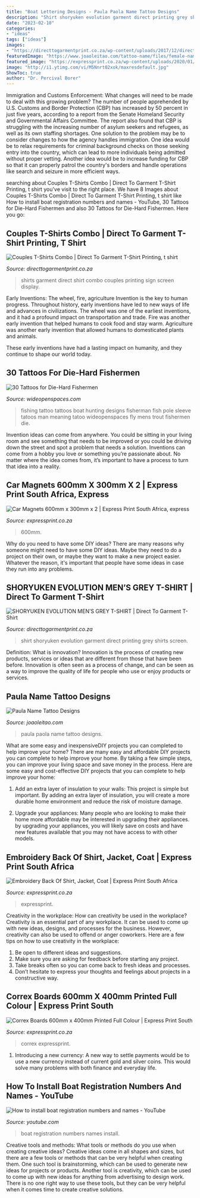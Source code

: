 ```yaml
---
title: "Boat Lettering Designs - Paula Paola Name Tattoo Designs"
description: "Shirt shoryuken evolution garment direct printing grey shirts screen"
date: "2023-02-10"
categories:
- "ideas"
tags: ["ideas"]
images:
- "https://directtogarmentprint.co.za/wp-content/uploads/2017/12/direct-to-garment-46-1-600x800.jpg"
featuredImage: "https://www.joaoleitao.com/tattoo-name/files/female-names4/tattoo-design-name-paula-13.png"
featured_image: "https://expressprint.co.za/wp-content/uploads/2020/01/express-print-108-450x300.png"
image: "http://i1.ytimg.com/vi/M5Nnrt02xok/maxresdefault.jpg"
ShowToc: true
author: "Dr. Percival Borer"
---
```



Immigration and Customs Enforcement: What changes will need to be made to deal with this growing problem?
The number of people apprehended by U.S. Customs and Border Protection (CBP) has increased by 50 percent in just five years, according to a report from the Senate Homeland Security and Governmental Affairs Committee. The report also found that CBP is struggling with the increasing number of asylum seekers and refugees, as well as its own staffing shortages.
One solution to the problem may be to consider changes to how the agency handles immigration. One idea would be to relax requirements for criminal background checks on those seeking entry into the country, which can lead to more individuals being admitted without proper vetting. Another idea would be to increase funding for CBP so that it can properly patrol the country's borders and handle operations like search and seizure in more efficient ways.

	

		
searching about Couples T-Shirts Combo | Direct To Garment T-Shirt Printing, t shirt you've visit to the right place. We have 8 Images about Couples T-Shirts Combo | Direct To Garment T-Shirt Printing, t shirt like How to install boat registration numbers and names - YouTube, 30 Tattoos for Die-Hard Fishermen and also 30 Tattoos for Die-Hard Fishermen. Here you go:
		
    
## Couples T-Shirts Combo | Direct To Garment T-Shirt Printing, T Shirt

<img loading=lazy src="https://directtogarmentprint.co.za/wp-content/uploads/2017/12/direct-to-garment-17-600x750.jpg" onerror="this.onerror=null;this.src='https://tse1.mm.bing.net/th?id=OIP.Oprw4sF0Whqo999lIIj8JwHaJQ&amp;pid=15.1';" alt="Couples T-Shirts Combo | Direct To Garment T-Shirt Printing, t shirt">

_Source: directtogarmentprint.co.za_

>shirts garment direct shirt combo couples printing sign screen display. 

	

Early Inventions: The wheel, fire, agriculture
Invention is the key to human progress. Throughout history, early inventions have led to new ways of life and advances in civilizations.
The wheel was one of the earliest inventions, and it had a profound impact on transportation and trade. Fire was another early invention that helped humans to cook food and stay warm. Agriculture was another early invention that allowed humans to domesticated plants and animals.

These early inventions have had a lasting impact on humanity, and they continue to shape our world today.

    
## 30 Tattoos For Die-Hard Fishermen

<img loading=lazy src="http://cdn0.wideopenspaces.com/wp-content/uploads/2014/10/64.jpg" onerror="this.onerror=null;this.src='https://tse2.mm.bing.net/th?id=OIP.8XEpL-rpSzQ_QLevJiz8AgHaNJ&amp;pid=15.1';" alt="30 Tattoos for Die-Hard Fishermen">

_Source: wideopenspaces.com_

>fishing tattoo tattoos boat hunting designs fisherman fish pole sleeve tatoos man meaning tatoo wideopenspaces fly mens trout fishermen die. 

	

Invention ideas can come from anywhere. You could be sitting in your living room and see something that needs to be improved or you could be driving down the street and spot a problem that needs a solution. Inventions can come from a hobby you love or something you’re passionate about. No matter where the idea comes from, it’s important to have a process to turn that idea into a reality.

    
## Car Magnets 600mm X 300mm X 2 | Express Print South Africa, Express

<img loading=lazy src="https://expressprint.co.za/wp-content/uploads/2020/05/express-print-101.jpg" onerror="this.onerror=null;this.src='https://tse3.mm.bing.net/th?id=OIP.INb0WEGeFE8pnBIRCgy0WwHaHa&amp;pid=15.1';" alt="Car Magnets 600mm x 300mm x 2 | Express Print South Africa, express">

_Source: expressprint.co.za_

>600mm. 

	

Why do you need to have some DIY ideas?
There are many reasons why someone might need to have some DIY ideas. Maybe they need to do a project on their own, or maybe they want to make a new project easier. Whatever the reason, it's important that people have some ideas in case they run into any problems.

    
## SHORYUKEN EVOLUTION MEN’S GREY T-SHIRT | Direct To Garment T-Shirt

<img loading=lazy src="https://directtogarmentprint.co.za/wp-content/uploads/2017/12/direct-to-garment-46-1-600x800.jpg" onerror="this.onerror=null;this.src='https://tse1.mm.bing.net/th?id=OIP.SStTdn0v9JiYM8FMcIY0ZAHaJ4&amp;pid=15.1';" alt="SHORYUKEN EVOLUTION MEN’S GREY T-SHIRT | Direct To Garment T-Shirt">

_Source: directtogarmentprint.co.za_

>shirt shoryuken evolution garment direct printing grey shirts screen. 

	

Definition: What is innovation?
Innovation is the process of creating new products, services or ideas that are different from those that have been before. Innovation is often seen as a process of change, and can be seen as a way to improve the quality of life for people who use or enjoy products or services.

    
## Paula Name Tattoo Designs

<img loading=lazy src="https://www.joaoleitao.com/tattoo-name/files/female-names4/tattoo-design-name-paula-13.png" onerror="this.onerror=null;this.src='https://tse1.mm.bing.net/th?id=OIP.nkYI7jjcmTk2qf1weYkzuwHaE8&amp;pid=15.1';" alt="Paula Name Tattoo Designs">

_Source: joaoleitao.com_

>paula paola name tattoo designs. 

	

What are some easy and inexpensiveDIY projects you can completed to help improve your home?
There are many easy and affordable DIY projects you can complete to help improve your home. By taking a few simple steps, you can improve your living space and save money in the process. Here are some easy and cost-effective DIY projects that you can complete to help improve your home: 
1. Add an extra layer of insulation to your walls: This project is simple but important. By adding an extra layer of insulation, you will create a more durable home environment and reduce the risk of moisture damage. 

2. Upgrade your appliances: Many people who are looking to make their home more affordable may be interested in upgrading their appliances. by upgrading your appliances, you will likely save on costs and have new features available that you may not have access to with other models. 


    
## Embroidery Back Of Shirt, Jacket, Coat | Express Print South Africa

<img loading=lazy src="https://expressprint.co.za/wp-content/uploads/2020/01/express-print-91-298x300.jpg" onerror="this.onerror=null;this.src='https://tse4.mm.bing.net/th?id=OIP.UDU_h_9oGmMiqQKc4ViwrAAAAA&amp;pid=15.1';" alt="Embroidery Back Of Shirt, Jacket, Coat | Express Print South Africa">

_Source: expressprint.co.za_

>expressprint. 

	

Creativity in the workplace: How can creativity be used in the workplace?
Creativity is an essential part of any workplace. It can be used to come up with new ideas, designs, and processes for the business. However, creativity can also be used to offend or anger coworkers. Here are a few tips on how to use creativity in the workplace: 
1. Be open to different ideas and suggestions.
2. Make sure you are asking for feedback before starting any project. 
3. Take breaks often so you can come back to fresh ideas and processes. 
4. Don’t hesitate to express your thoughts and feelings about projects in a constructive way.

    
## Correx Boards 600mm X 400mm Printed Full Colour | Express Print South

<img loading=lazy src="https://expressprint.co.za/wp-content/uploads/2020/01/express-print-108-450x300.png" onerror="this.onerror=null;this.src='https://tse4.mm.bing.net/th?id=OIP.oJIRP_Sy8ONoseNsE24JfAAAAA&amp;pid=15.1';" alt="Correx Boards 600mm x 400mm Printed Full Colour | Express Print South">

_Source: expressprint.co.za_

>correx expressprint. 

	

1. Introducing a new currency: A new way to settle payments would be to use a new currency instead of current gold and silver coins. This would solve many problems with both finance and everyday life.

    
## How To Install Boat Registration Numbers And Names - YouTube

<img loading=lazy src="http://i1.ytimg.com/vi/M5Nnrt02xok/maxresdefault.jpg" onerror="this.onerror=null;this.src='https://tse1.mm.bing.net/th?id=OIP.uSLRrOFEXh12h4CyoreQPwHaEK&amp;pid=15.1';" alt="How to install boat registration numbers and names - YouTube">

_Source: youtube.com_

>boat registration numbers names install. 

	

Creative tools and methods: What tools or methods do you use when creating creative ideas?
Creative ideas come in all shapes and sizes, but there are a few tools or methods that can be very helpful when creating them. One such tool is brainstorming, which can be used to generate new ideas for projects or products. Another tool is creativity, which can be used to come up with new ideas for anything from advertising to design work. There is no one right way to use these tools, but they can be very helpful when it comes time to create creative solutions.


